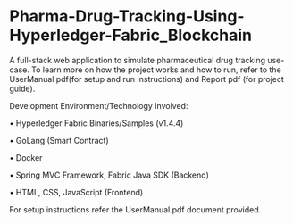 # Pharma-Drug-Tracking-Using-Hyperledger-Fabric_Blockchain

A full-stack web application to simulate pharmaceutical drug tracking use-case. To learn more on how the project works and how to run, refer to the UserManual pdf(for setup and run instructions) and Report pdf (for project guide).


Development Environment/Technology Involved:

•	Hyperledger Fabric Binaries/Samples (v1.4.4)

•	GoLang (Smart Contract)

•	Docker

•	Spring MVC Framework, Fabric Java SDK (Backend)

•	HTML, CSS, JavaScript (Frontend)


For setup instructions refer the UserManual.pdf document provided.
